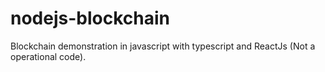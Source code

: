 # nodejs-blockchain
Blockchain demonstration in javascript with typescript and ReactJs (Not a operational code).
